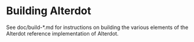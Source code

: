Building Alterdot
=============

See doc/build-*.md for instructions on building the various
elements of the Alterdot reference implementation of Alterdot.
